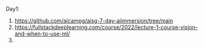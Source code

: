 Day1:

1. https://github.com/aicampg/aisg-7-day-aiimmersion/tree/main
1. https://fullstackdeeplearning.com/course/2022/lecture-1-course-vision-and-when-to-use-ml/
2. 
